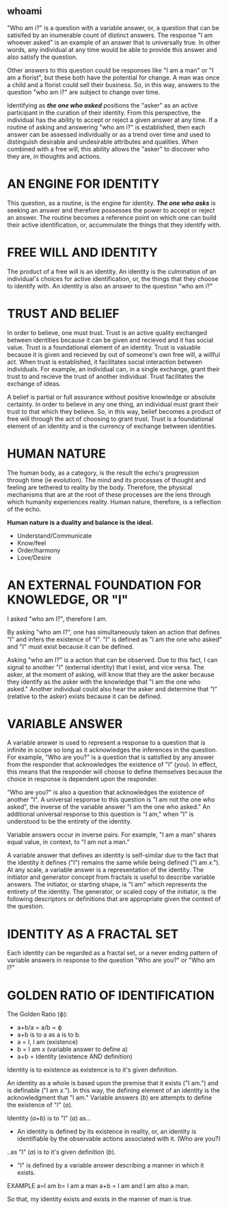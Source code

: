 ## whoami
"Who am i?" is a question with a variable answer, or, a question that can be satisifed by an inumerable count of distinct answers.
The response "I am whoever asked" is an example of an answer that is universally true. In other words, any individual 
at any time would be able to provide this answer and also satisfy the question.

Other answers to this question could be responses like "I am a man" or "I am a florist", but these both have the potential for change. 
A man was once a child and a florist could sell their business. So, in this way, answers to the question "who am i?" are subject to change
over time.

Identifying as ***the one who asked*** positions the "asker" as an active participant in the curation of their identity. From this perspective,
the individual has the ability to accept or reject a given answer at any time. If a routine of asking and answering "who am i?" is 
established, then each answer can be assessed individually or as a trend over time and used to distinguish desirable and undesirable attributes and qualities.
When combined with a free will, this ability allows the "asker" to discover who they are, in thoughts and actions.

# AN ENGINE FOR IDENTITY 
This question, as a routine, is the engine for identity. ***The one who asks*** is seeking an answer and therefore possesses the power to accept or reject an answer. The routine becomes a reference point on which one can build their active identification, or, accummulate the things that they identify with.

# FREE WILL AND IDENTITY
The product of a free will is an identity. An identity is the culmination of an individual's choices for active identification,
or, the things that they choose to identify with. An identity is also an answer to the question "who am i?"

# TRUST AND BELIEF
In order to believe, one must trust. Trust is an active quality exchanged between identities because it can be given and recieved and it has social value. Trust is a foundational element of an identity. Trust is valuable because it is given and recieved by out of someone's own free will, a willful act. When trust is established, it facilitates social interaction between individuals. For example, an individual can, in a single exchange, grant their trust to and recieve 
the trust of another individual. Trust facilitates the exchange of ideas.

A belief is partial or full assurance without positive knowledge or absolute certainty. In order to believe in any one thing, an individual must grant their trust to that which they believe. So, in this way, belief becomes a product of free will through the act of choosing to grant trust. Trust is a foundational element of an
identity and is the currency of exchange between identities. 

# HUMAN NATURE
The human body, as a category, is the result the echo's progression through time (ie evolution). The mind 
and its processes of thought and feeling are tethered to reality by the body. Therefore, the physical 
mechanisms that are at the root of these processes are the lens through which humanity experiences reality.
Human nature, therefore, is a reflection of the echo. 

**Human nature is a duality and balance is the ideal.**
* Understand/Communicate
* Know/feel
* Order/harmony
* Love/Desire

# AN EXTERNAL FOUNDATION FOR KNOWLEDGE, OR "I"

I asked "who am I?", therefore I am.

By asking "who am I?", one has simultaneously taken an action that defines "I" and infers the existence of "I". "I" is
defined as "I am the one who asked" and "I" must exist because it can be defined.

Asking "who am I?" is a action that can be observed. Due to this fact, I can signal to another "I" (external identity) that I exist, and vice versa. The asker, at the moment of asking, will know that they are the asker because they identify as the asker with the knowledge that "I am the one who asked." Another individual could also hear the asker and determine that "I" (relative to the asker) exists because it can be defined.

# VARIABLE ANSWER
A variable answer is used to represent a response to a question that is infinite in scope so long as it acknowledges the inferences in the question. For example, "Who are you?" is a question that is satisfied by any answer from the responder that acknowledges the existence of "I" (*you*). In effect, this means that the responder will choose to define themselves because the choice in response is dependent upon the responder.

"Who are you?" is also a question that acknowledges the existence of another "I". A universal response to this question is "I am not the one who asked", the inverse of the variable answer "I am the one who asked." An additional universal response to this question is "I am," when "I" is understood to be the entirety of the identity.

Variable answers occur in inverse pairs. For example, "I am a man" shares equal value, in context, to "I am not a man."

A variable answer that defines an identity is self-similar due to the fact that the identity it defines ("I") remains the same while being defined ("I am *x*."). At any scale, a variable answer is a representation of the identity. The initiator and generator concept from fractals is useful to describe variable answers. The initiator, or starting shape, is "I am" which represents the entirety of the identity. The generator, or scaled copy of the initiator, is the following descriptors or definitions that are appropriate given the context of the question.

# IDENTITY AS A FRACTAL SET
Each identity can be regarded as a fractal set, or a never ending pattern of variable answers in response to the question "Who are you?" or "Who am I?"

# GOLDEN RATIO OF IDENTIFICATION
The Golden Ratio (ϕ): 
* a+b/a = a/b = ϕ
* a+b is to a as a is to b.
* a = I, I am (existence)
* b = I am *x* (variable answer to define a)
* a+b = Identity (existence AND definition)

Identity is to existence as existence is to it's given definition.

An identity as a whole is based upon the premise that it exists ("I am.") and is definable ("I am *x*."). In this way, the defining element of an identity is the acknowledgment that "I am." Variable answers (*b*) are attempts to define the existence of "I" (*a*).

Identity (*a+b*) is to "I" (*a*) as...
* An identity is defined by its existence in reality, or, an identity is identifiable by the observable actions associated with it. (Who are you?)

..as "I" (*a*) is to it's given definition (*b*).
* "I" is defined by a variable answer describing a manner in which it exists.


EXAMPLE
a=I am
b= I am a man
a+b = I am and I am also a man.

So that, my identity exists and exists in the manner of man is true.
